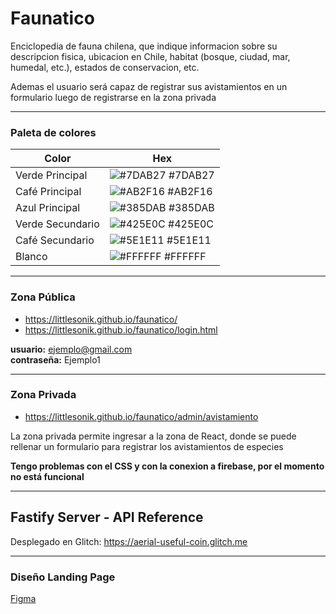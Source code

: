 # Faunatico

Enciclopedia de fauna chilena, que indique informacion sobre su descripcion fisica, ubicacion en Chile, habitat (bosque, ciudad, mar, humedal, etc.), estados de conservacion, etc.

Ademas el usuario será capaz de registrar sus avistamientos en un formulario luego de registrarse en la zona privada

---
### Paleta de colores

| Color             | Hex                                                                |
| ----------------- | ------------------------------------------------------------------ |
| Verde Principal | ![#7DAB27](https://via.placeholder.com/10/7DAB27?text=+) #7DAB27 |
| Café Principal | ![#AB2F16](https://via.placeholder.com/10/AB2F16?text=+) #AB2F16 |
| Azul Principal | ![#385DAB](https://via.placeholder.com/10/385DAB?text=+) #385DAB |
| Verde Secundario | ![#425E0C](https://via.placeholder.com/10/425E0C?text=+) #425E0C |
| Café Secundario | ![#5E1E11](https://via.placeholder.com/10/5E1E11?text=+) #5E1E11 |
| Blanco | ![#FFFFFF](https://via.placeholder.com/10/FFFFFF?text=+) #FFFFFF |

---

### Zona Pública
- https://littlesonik.github.io/faunatico/  
- https://littlesonik.github.io/faunatico/login.html

**usuario:** ejemplo@gmail.com  
**contraseña:** Ejemplo1

---

### Zona Privada
- https://littlesonik.github.io/faunatico/admin/avistamiento

La zona privada permite ingresar a la zona de React, donde se puede rellenar un formulario para registrar los avistamientos de especies

**Tengo problemas con el CSS y con la conexion a firebase, por el momento no está funcional**

---
## Fastify Server - API Reference

Desplegado en Glitch: https://aerial-useful-coin.glitch.me 

---

### Diseño Landing Page

[Figma](https://www.figma.com/file/4FyAyMbfsfIgg9fSAV5Y8P/Faunatico?node-id=0-1&t=7EyZJsACcH9gYV03-0)
